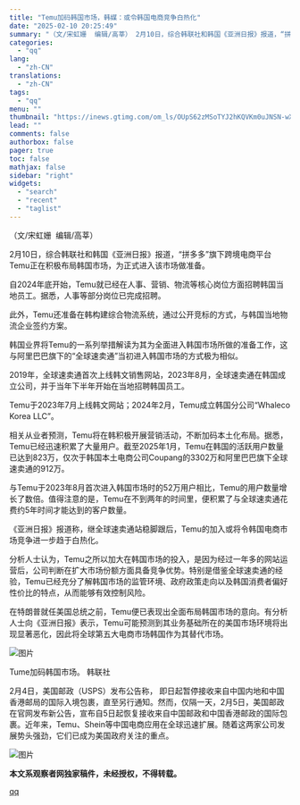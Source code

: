 ```yaml
---
title: "Temu加码韩国市场，韩媒：或令韩国电商竞争白热化"
date: "2025-02-10 20:25:49"
summary: "（文/宋虹姗  编辑/高莘） 2月10日，综合韩联社和韩国《亚洲日报》报道，“拼多多”旗下跨境电商..."
categories:
  - "qq"
lang:
  - "zh-CN"
translations:
  - "zh-CN"
tags:
  - "qq"
menu: ""
thumbnail: "https://inews.gtimg.com/om_ls/OUpS62zMSoTYJ2hKQVKm0uJNSN-wXUb-zZ4xXMwri3KiAAA_640360/0"
lead: ""
comments: false
authorbox: false
pager: true
toc: false
mathjax: false
sidebar: "right"
widgets:
  - "search"
  - "recent"
  - "taglist"
---
```


（文/宋虹姗  编辑/高莘）

2月10日，综合韩联社和韩国《亚洲日报》报道，“拼多多”旗下跨境电商平台Temu正在积极布局韩国市场，为正式进入该市场做准备。

自2024年底开始，Temu就已经在人事、营销、物流等核心岗位方面招聘韩国当地员工。据悉，人事等部分岗位已完成招聘。

此外，Temu还准备在韩构建综合物流系统，通过公开竞标的方式，与韩国当地物流企业签约方案。

韩国业界将Temu的一系列举措解读为其为全面进入韩国市场所做的准备工作，这与阿里巴巴旗下的“全球速卖通”当初进入韩国市场的方式极为相似。

2019年，全球速卖通首次上线韩文销售网站，2023年8月，全球速卖通在韩国成立公司，并于当年下半年开始在当地招聘韩国员工。

Temu于2023年7月上线韩文网站；2024年2月，Temu成立韩国分公司“Whaleco Korea LLC”。

相关从业者预测，Temu将在韩积极开展营销活动，不断加码本土化布局。据悉，Temu已经迅速积累了大量用户。截至2025年1月，Temu在韩国的活跃用户数量已达到823万，仅次于韩国本土电商公司Coupang的3302万和阿里巴巴旗下全球速卖通的912万。

与Temu于2023年8月首次进入韩国市场时的52万用户相比，Temu的用户数量增长了数倍。值得注意的是，Temu在不到两年的时间里，便积累了与全球速卖通花费约5年时间才能达到的客户数量。

《亚洲日报》报道称，继全球速卖通站稳脚跟后，Temu的加入或将令韩国电商市场竞争进一步趋于白热化。

分析人士认为，Temu之所以加大在韩国市场的投入，是因为经过一年多的网站运营后，公司判断在扩大市场份额方面具备竞争优势。特别是借鉴全球速卖通的经验，Temu已经充分了解韩国市场的监管环境、政府政策走向以及韩国消费者偏好性价比的特点，从而能够有效控制风险。

在特朗普就任美国总统之前，Temu便已表现出全面布局韩国市场的意向。有分析人士向《亚洲日报》表示，Temu可能预测到其业务基础所在的美国市场环境将出现显著恶化，因此将全球第五大电商市场韩国作为其替代市场。

![图片](https://inews.gtimg.com/om_bt/Ouh5Fj35vPTLCkbGduYd2wNPJfv1Y_6ngyWbw7tFeVzkEAA/641)

Tume加码韩国市场。 韩联社

2月4日，美国邮政（USPS）发布公告称， 即日起暂停接收来自中国内地和中国香港邮局的国际入境包裹，直至另行通知。然而，仅隔一天，2月5日，美国邮政在官网发布新公告，宣布自5日起恢复接收来自中国邮政和中国香港邮政的国际包裹。近年来，Temu、Shein等中国电商应用在全球迅速扩展。随着这两家公司发展势头强劲，它们已成为美国政府关注的重点。

![图片](https://inews.gtimg.com/om_bt/OcHHPEjrtDlvDwi3NHS_Mz51VigseaZ_aXJ6NnoXdZps8AA/641)

**本文系观察者网独家稿件，未经授权，不得转载。**

[qq](https://new.qq.com/rain/a/20250210A081KF00)
